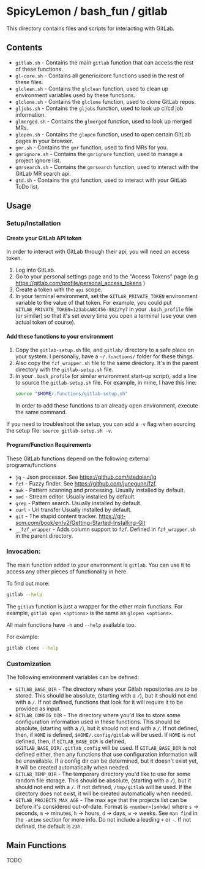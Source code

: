 # SpicyLemon / bash_fun / gitlab
This directory contains files and scripts for interacting with GitLab.

## Contents

* `gitlab.sh` - Contains the main `gitlab` function that can access the rest of these functions.
* `gl-core.sh` - Contains all generic/core functions used in the rest of these files.
* `glclean.sh` - Contains the `glclean` function, used to clean up environment variables used by these functions.
* `glclone.sh` - Contains the `glclone` function, used to clone GitLab repos.
* `gljobs.sh` - Contains the `gljobs` function, used to look up ci/cd job information.
* `glmerged.sh` - Contains the `glmerged` function, used to look up merged MRs.
* `glopen.sh` - Contains the `glopen` function, used to open certain GitLab pages in your browser.
* `gmr.sh` - Contains the `gmr` function, used to find MRs for you.
* `gmrignore.sh` - Contains the `gmrignore` function, used to manage a project ignore list.
* `gmrsearch.sh` - Contains the `gmrsearch` function, used to interact with the GitLab MR search api.
* `gtd.sh` - Contains the `gtd` function, used to interact with your GitLab ToDo list.

## Usage

### Setup/Installation

#### Create your GitLab API token

In order to interact with GitLab through their api, you will need an access token.

1.  Log into GitLab.
1.  Go to your personal settings page and to the "Access Tokens" page (e.g https://gitlab.com/profile/personal_access_tokens )
1.  Create a token with the `api` scope.
1.  In your terminal environment, set the `GITLAB_PRIVATE_TOKEN` environment variable to the value of that token.
    For example, you could put `GITLAB_PRIVATE_TOKEN=123abcABC456-98ZzYy7` in your `.bash_profile` file (or similar)
    so that it's set every time you open a terminal (use your own actual token of course).

#### Add these functions to your environment

1.  Copy the `gitlab-setup.sh` file, and `gitlab/` directory to a safe place on your system.
    I personally, have a `~/.functions/` folder for these things.
1.  Also copy the `fzf_wrapper.sh` file to the same directory.
    It's in the parent directory with the `gitlab-setup.sh` file.
1.  In your `.bash_profile` (or similar environment start-up script), add a line to source the `gitlab-setup.sh` file.
    For example, in mine, I have this line:
    ```bash
    source "$HOME/.functions/gitlab-setup.sh"
    ```
    In order to add these functions to an already open environment, execute the same command.

If you need to troubleshoot the setup, you can add a `-v` flag when sourcing the setup file: `source gitlab-setup.sh -v`.

#### Program/Function Requirements

These GitLab functions depend on the following external programs/functions
* `jq` - Json processor. See https://github.com/stedolan/jq
* `fzf` - Fuzzy finder. See https://github.com/junegunn/fzf.
* `awk` - Pattern scanning and processing. Usually installed by default.
* `sed` - Stream editor. Usually installed by default.
* `grep` - Pattern search. Usually installed by default.
* `curl` - Url transfer Usually installed by default.
* `git` - The stupid content tracker. https://git-scm.com/book/en/v2/Getting-Started-Installing-Git
* `__fzf_wrapper` - Adds column support to `fzf`. Defined in `fzf_wrapper.sh` in the parent directory.

### Invocation:

The main function added to your environment is `gitlab`.
You can use it to access any other pieces of functionality in here.

To find out more:
```bash
gitlab --help
```

The `gitlab` function is just a wrapper for the other main functions.
For example, `gitlab open <options>` is the same as `glopen <options>`.

All main functions have `-h` and `--help` available too.

For example:
```bash
gitlab clone --help
```

### Customization

The following environment variables can be defined:
* `GITLAB_BASE_DIR` -
  The directory where your Gitlab repositories are to be stored.
  This should be absolute, (starting with a `/`), but it should not end with a `/`.
  If not defined, functions that look for it will require it to be provided as input.
* `GITLAB_CONFIG_DIR` -
  The directory where you'd like to store some configuration information used in these functions.
  This should be absolute, (starting with a `/`), but it should not end with a `/`.
  If not defined, then, if `HOME` is defined, `$HOME/.config/gitlab` will be used.
  If `HOME` is not defined, then, if `GITLAB_BASE_DIR` is defined, `$GITLAB_BASE_DIR/.gitlab_config` will be used.
  If `GITLAB_BASE_DIR` is not defined either, then any functions that use configuration information will be unavailable.
  If a config dir can be determined, but it doesn't exist yet, it will be created automatically when needed.
* `GITLAB_TEMP_DIR` -
  The temporary directory you'd like to use for some random file storage.
  This should be absolute, (starting with a `/`), but it should not end with a `/`.
  If not defined, `/tmp/gitlab` will be used.
  If the directory does not exist, it will be created automatically when needed.
* `GITLAB_PROJECTS_MAX_AGE` -
  The max age that the projects list can be before it's considered out-of-date.
  Format is `<number>[smhdw]` where `s` -> seconds, `m` -> minutes, `h` -> hours, `d` -> days, `w` -> weeks.
  See `man find` in the `-atime` section for more info.
  Do not include a leading `+` or `-`.
  If not defined, the default is `23h`.

## Main Functions

TODO

